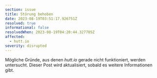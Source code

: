 ```yaml
---
section: issue
title: Störung behoben
date: 2023-08-19T03:51:17.926751Z
resolved: true
informational: false
resolvedWhen: 2023-08-19T04:20:44.327705Z
affected:
  - hutt.io
severity: disrupted
---
```

Mögliche Gründe, aus denen *hutt.io* gerade nicht funktioniert, werden untersucht. Dieser Post wird aktualisiert, sobald es weitere Informationen gibt.

        